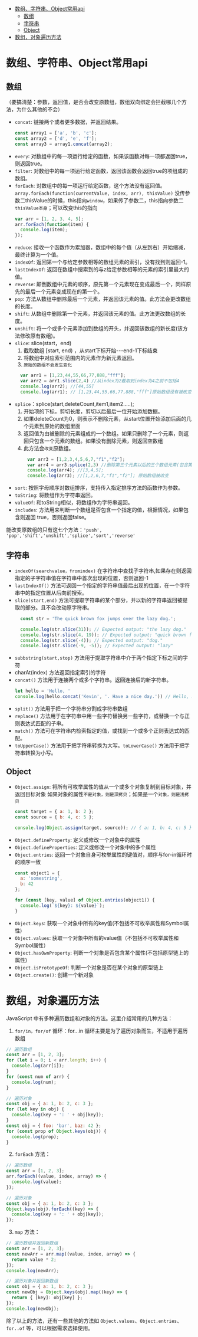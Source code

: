 - [数组、字符串、Object常用api](#数组字符串object常用api)
  - [数组](#数组)
  - [字符串](#字符串)
  - [Object](#object)
- [数组，对象遍历方法](#数组对象遍历方法)

# 数组、字符串、Object常用api

## 数组
（要搞清楚：参数，返回值，是否会改变原数组，数组双向绑定会拦截哪几个方法，为什么其他的不会）
* `concat`: 链接两个或者更多数据，并返回结果。
  ```js
  const array1 = ['a', 'b', 'c'];
  const array2 = ['d', 'e', 'f'];
  const array3 = array1.concat(array2);
  ```
* `every`: 对数组中的每一项运行给定的函数，如果该函数对每一项都返回true，则返回true。
* `filter`: 对数组中的每一项运行给定函数，返回该函数会返回true的项组成的数组。
* `forEach`: 对数组中的每一项运行给定函数，这个方法没有返回值。`array.forEach(function(currentValue, index, arr), thisValue)`
    没传参数二thisValue的时候，this指向`window`，如果传了参数二，this指向参数二`thisValue本身`；可以改变this的指向
    ```js
    var arr = [1, 2, 3, 4, 5];
    arr.forEach(function(item) {
      console.log(item);
    });
    ```
* `reduce`: 接收一个函数作为累加器，数组中的每个值（从左到右）开始缩减，最终计算为一个值。
* `indexOf`: 返回第一个与给定参数相等的数组元素的索引，没有找到则返回-1。
* `lastIndexOf`: 返回在数组中搜索到的与z给定参数相等的元素的索引里最大的值。
* `reverse`: 颠倒数组中元素的顺序，原先第一个元素现在变成最后一个，同样原先的最后一个元素变成现在的第一个。 
* `pop`: 方法从数组中删除最后一个元素，并返回该元素的值。此方法会更改数组的长度。
* `shift`: 从数组中删除第一个元素，并返回该元素的值。此方法更改数组的长度。
* `unshift`: 将一个或多个元素添加到数组的开头，并返回该数组的新长度(该方法修改原有数组)。
* `slice`: slice(start，end)
    1. 截取数组 [start, end)   ，从start下标开始---end-1下标结束
    2. 将数组中对应索引范围内的元素作为新元素返回。
    3. `原始的数组不会发生变化`
    ```js
      var arr1 = [1,23,44,55,66,77,888,"fff"];
      var arr2 = arr1.slice(2,4) //从index为2截取到index为4之前不包括4
      console.log(arr2); //[44,55]
      console.log(arr1); // [1,23,44,55,66,77,888,"fff"]原始数组没有被改变
    ```
* `splice`：splice(start,deleteCount,item1,item2…..);
    1. 开始项的下标，剪切长度，剪切以后最后一位开始添加数据。
    2. 如果deleteCount为0，则表示不删除元素，从start位置开始添加后面的几个元素到原始的数组里面
    3. 返回值为由被删除的元素组成的一个数组。如果只删除了一个元素，则返回只包含一个元素的数组。如果没有删除元素，则返回空数组
    4. 此方法会`改变`原数组。
```js
        var arr3 = [1,2,3,4,5,6,7,"f1","f2"];
        var arr4 = arr3.splice(2,3) //删除第三个元素以后的三个数组元素(包含第三个元素)
        console.log(arr4); //[3,4,5];
        console.log(arr3); //[1,2,6,7,"f1","f2"]; 原始数组被改变
```

* `sort`: 按照字母顺序对数组排序，支持传入指定排序方法的函数作为参数。
* `toString`: 将数组作为字符串返回。
* `valueOf`: 和toString相似，将数组作为字符串返回。
* `includes`: 方法用来判断一个数组是否包含一个指定的值，根据情况，如果包含则返回 true，否则返回false。


能改变原数组的只有这七个方法：`'push', 'pop','shift','unshift','splice','sort','reverse'`

## 字符串
* `indexOf(searchvalue，fromindex)` 在字符串中查找子字符串,如果存在则返回指定的子字符串值在字符串中首次出现的位置，否则返回-1
* `lastIndexOf()` 方法可返回一个指定的字符串值最后出现的位置，在一个字符串中的指定位置从后向前搜索。
* `slice(start,end)` 方法可提取字符串的某个部分，并以新的字符串返回被提取的部分。且不会改动原字符串。
  ```js
    const str = 'The quick brown fox jumps over the lazy dog.';

    console.log(str.slice(31)); // Expected output: "the lazy dog."
    console.log(str.slice(4, 19)); // Expected output: "quick brown fox"
    console.log(str.slice(-4)); // Expected output: "dog."
    console.log(str.slice(-9, -5)); // Expected output: "lazy"
  ```
* `subbstring(start,stop)` 方法用于提取字符串中介于两个指定下标之间的字符
* charAt(index) 方法返回指定索引的字符
* `concat()` 方法用于连接两个或多个字符串。返回连接后的新字符串。
  ```js
  let hello = 'Hello, '
  console.log(hello.concat('Kevin', '. Have a nice day.')) // Hello, Kevin. Have a nice day.
  ```
* `split()` 方法用于把一个字符串分割成字符串数组
* `replace()` 方法用于在字符串中用一些字符替换另一些字符，或替换一个与正则表达式匹配的子串。
* `match()` 方法可在字符串内检索指定的值，或找到一个或多个正则表达式的匹配。
* `toUpperCase()` 方法用于把字符串转换为大写。`toLowerCase()` 方法用于把字符串转换为小写。


## Object
* `Object.assign`: 将所有可枚举属性的值从一个或多个对象复制到目标对象，并返回目标对象
    如果对象的属性`不是对象，则是深拷贝`；如果是一个`对象，则是浅拷贝`
  ```js
  const target = { a: 1, b: 2 };
  const source = { b: 4, c: 5 };

  console.log(Object.assign(target, source)); // { a: 1, b: 4, c: 5 }
  ```
* `Object.defineProperty`: 定义或修改一个对象中的属性
* `Object.defineProperties`: 定义或修改一个对象中的多个属性
* `Object.entries`: 返回一个对象自身可枚举属性的键值对，顺序与for-in循环时的顺序一致
  ```js
  const object1 = {
    a: 'somestring',
    b: 42
  };
  
  for (const [key, value] of Object.entries(object1)) {
    console.log(`${key}: ${value}`);
  }
  ```
* `Object.keys`: 获取一个对象中所有的key值(不包括不可枚举属性和Symbol属性)
* `Object.values`: 获取一个对象中所有的value值（不包括不可枚举属性和Symbol属性）
* `Object.hasOwnProperty`: 判断一个对象是否包含某个属性(不包括原型链上的属性)
* `Object.isPrototypeOf`: 判断一个对象是否在某个对象的原型链上
* `Object.create()`: 创建一个新对象


# 数组，对象遍历方法
JavaScript 中有多种遍历数组和对象的方法。这里介绍常用的几种方法：

1. `for/in，for/of` 循环：for...in 循环主要是为了遍历对象而生，不适用于遍历数组

```javascript
// 遍历数组
const arr = [1, 2, 3];
for (let i = 0; i < arr.length; i++) {
  console.log(arr[i]);
}
for (const num of arr) {
  console.log(num);
}

// 遍历对象
const obj = { a: 1, b: 2, c: 3 };
for (let key in obj) {
  console.log(key + ': ' + obj[key]);
}
const obj = { foo: 'bar', baz: 42 };
for (const prop of Object.keys(obj)) {
  console.log(prop);
}
```

2. `forEach` 方法：

```javascript
// 遍历数组
const arr = [1, 2, 3];
arr.forEach((value, index, array) => {
  console.log(value);
});

// 遍历对象
const obj = { a: 1, b: 2, c: 3 };
Object.keys(obj).forEach((key) => {
  console.log(key + ': ' + obj[key]);
});
```

3. `map` 方法：

```javascript
// 遍历数组并返回新数组
const arr = [1, 2, 3];
const newArr = arr.map((value, index, array) => {
  return value * 2;
});
console.log(newArr);

// 遍历对象并返回新数组
const obj = { a: 1, b: 2, c: 3 };
const newObj = Object.keys(obj).map((key) => {
  return { [key]: obj[key] };
});
console.log(newObj);
```

除了以上的方法，还有一些其他的方法如 `Object.values`、`Object.entries`、`for..of` 等，可以根据需求选择使用。